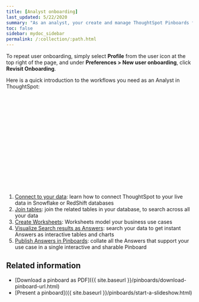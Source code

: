 ```yaml
---
title: [Analyst onboarding]
last_updated: 5/22/2020
summary: "As an analyst, your create and manage ThoughtSpot Pinboards for everyone in your organization. Let us guide you through the necessary steps."
toc: false
sidebar: mydoc_sidebar
permalink: /:collection/:path.html
---
```


To repeat user onboarding, simply select **Profile** from the user icon at the top right of the page, and under **Preferences > New user onboarding**, click **Revisit Onboarding**.

Here is a quick introduction to the workflows you need as an Analyst in ThoughtSpot:

<div class="grid-container-li-img">
  <div class="grid-child">
    <script src="https://fast.wistia.com/embed/medias/dmue1pc6fp.jsonp" async></script><script src="https://fast.wistia.com/assets/external/E-v1.js" async></script><span class="wistia_embed wistia_async_dmue1pc6fp popover=true popoverAnimateThumbnail=true popoverBorderColor=4E55FD popoverBorderWidth=2" style="display:inline-block;height:252px;position:relative;width:450px">&nbsp;</span></div>
  <div class="grid-child">
    <ol>
     <li>
       <a href="{{ "/admin/ts-cloud/connect-data.html "| prepend: site.baseurl }}">Connect to your data</a>: learn how to connect ThoughtSpot to your live data in Snowflake or RedShift databases</li>
     <li>
       <a href="{{ "/admin/ts-cloud/tables-join.html "| prepend: site.baseurl }}">Join tables</a>: join the related tables in your database, to search across all your data</li>
     <li>
       <a href="{{ "/admin/ts-cloud/worksheet-create.html "| prepend: site.baseurl }}">Create Worksheets</a>: Worksheets model your business use cases</li>
     <li>
       <a href="{{ "/admin/ts-cloud/visualize-search.html "| prepend: site.baseurl }}">Visualize Search results as Answers</a>: search your data to get instant Answers as interactive tables and charts</li>
     <li>
       <a href="{{ "/admin/ts-cloud/pinboard-compose.html "| prepend: site.baseurl }}">Publish Answers in Pinboards</a>: collate all the Answers that support your use case in a single interactive and sharable Pinboard</li>
    </ol>
  </div>
</div>  

<!--
1. [Connect to your data]({{ site.baseurl }}/admin/ts-cloud/connect-data.html): Learn how to connect ThoughtSpot to your live data in Snowflake or RedShift databases.<br>
    ![]({{ site.baseurl }}/images/connect-to-data.png "Connect to data")

2. [Join tables ]({{ site.baseurl }}/admin/ts-cloud/tables-join.html): Join the related tables in your database, to search across all your data.<br>
   ![]({{ site.baseurl }}/images/join-tables.png "Join tables")

3. [Create Worksheets]({{ site.baseurl }}/admin/ts-cloud/worksheet-create.html): Create worksheets to model your business use cases.<br>
   ![]({{ site.baseurl }}/images/create-worksheet.png "Create Worksheets")

4. [Visualize and save Search results as Answers]({{ site.baseurl }}/admin/ts-cloud/visualize-search.html): Learn how to search your data to get instant Answers as interactive tables and charts.<br>
   ![]({{ site.baseurl }}/images/visualize-data-answers.png "Visualize data Search as Answers")

5. [Publish collections of Answers as Pinboards]({{ site.baseurl }}/admin/ts-cloud/pinboard-compose.html): Collate all the Answers that support your use case in a single interactive and sharable Pinboard.<br>
    ![]({{ site.baseurl }}/images/publish-in-pinboards.png "Publish Answers as Pinboards")
-->
<!--
## Onboarding video

<script src="https://fast.wistia.com/embed/medias/dmue1pc6fp.jsonp" async></script><script src="https://fast.wistia.com/assets/external/E-v1.js" async></script><span class="wistia_embed wistia_async_dmue1pc6fp popover=true popoverAnimateThumbnail=true popoverBorderColor=4E55FD popoverBorderWidth=2" style="display:inline-block;height:252px;position:relative;width:450px">&nbsp;</span> -->

## Related information

- [Download a pinboard as PDF]({{ site.baseurl }}/pinboards/download-pinboard-url.html)
- [Present a pinboard]({{ site.baseurl }}/pinboards/start-a-slideshow.html)

